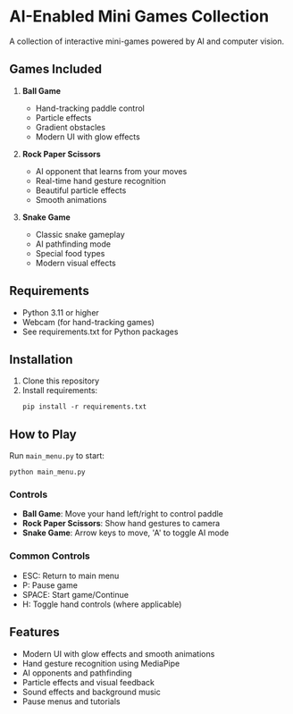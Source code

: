 # AI-Enabled Mini Games Collection

A collection of interactive mini-games powered by AI and computer vision.

## Games Included

1. **Ball Game**
   - Hand-tracking paddle control
   - Particle effects
   - Gradient obstacles
   - Modern UI with glow effects

2. **Rock Paper Scissors**
   - AI opponent that learns from your moves
   - Real-time hand gesture recognition
   - Beautiful particle effects
   - Smooth animations

3. **Snake Game**
   - Classic snake gameplay
   - AI pathfinding mode
   - Special food types
   - Modern visual effects

## Requirements

- Python 3.11 or higher
- Webcam (for hand-tracking games)
- See requirements.txt for Python packages

## Installation

1. Clone this repository
2. Install requirements:
   ```
   pip install -r requirements.txt
   ```

## How to Play

Run `main_menu.py` to start:
```
python main_menu.py
```

### Controls

- **Ball Game**: Move your hand left/right to control paddle
- **Rock Paper Scissors**: Show hand gestures to camera
- **Snake Game**: Arrow keys to move, 'A' to toggle AI mode

### Common Controls
- ESC: Return to main menu
- P: Pause game
- SPACE: Start game/Continue
- H: Toggle hand controls (where applicable)

## Features

- Modern UI with glow effects and smooth animations
- Hand gesture recognition using MediaPipe
- AI opponents and pathfinding
- Particle effects and visual feedback
- Sound effects and background music
- Pause menus and tutorials
